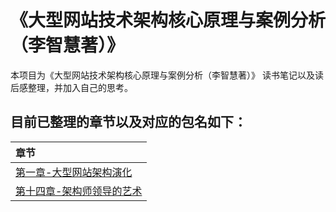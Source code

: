 # 《大型网站技术架构核心原理与案例分析（李智慧著）》

本项目为《大型网站技术架构核心原理与案例分析（李智慧著）》 读书笔记以及读后感整理，并加入自己的思考。

## 目前已整理的章节以及对应的包名如下：
|章节|
| :------ |
| [第一章-大型网站架构演化](./chapter1)|
| [第十四章-架构师领导的艺术](./chapter14)|